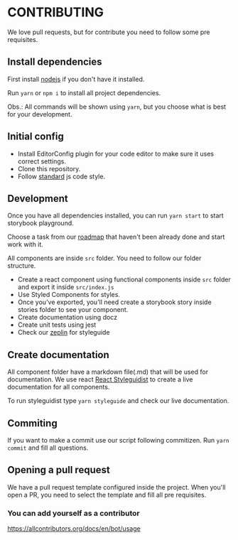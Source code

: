 # CONTRIBUTING

We love pull requests, but for contribute you need to follow some pre requisites.

## Install dependencies

First install [nodejs](https://nodejs.org/) if you don't have it installed.

Run `yarn` or `npm i` to install all project dependencies.

Obs.: All commands will be shown using `yarn`, but you choose what is best for your development.

## Initial config

- Install EditorConfig plugin for your code editor to make sure it uses correct settings.
- Clone this repository.
- Follow [standard](https://standardjs.com/) js code style.

## Development

Once you have all dependencies installed, you can run `yarn start` to start storybook playground.

Choose a task from our [roadmap](#roadmap) that haven't been already done and start work with it.

All components are inside `src` folder. You need to follow our folder structure.

- Create a react component using functional components inside `src` folder and export it inside `src/index.js`
- Use Styled Components for styles.
- Once you've exported, you'll need create a storybook story inside stories folder to see your component.
- Create documentation using docz
- Create unit tests using jest
- Check our [zeplin](https://app.zeplin.io/project/5cbf466cd45ec65486ec3c78/dashboard) for styleguide

## Create documentation

All component folder have a markdown file(.md) that will be used for documentation. We use react [React Styleguidist](https://github.com/styleguidist/react-styleguidist) to create a live documentation for all components.

To run styleguidist type `yarn styleguide` and check our live documentation.


## Commiting

If you want to make a  commit use our script following commitizen. Run `yarn commit` and fill all questions.

## Opening a pull request

We have a pull request template configured inside the project. When you'll open a PR, you need to select the template and fill all pre requisites.

### You can add yourself as a contributor

https://allcontributors.org/docs/en/bot/usage
